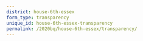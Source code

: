 ```yaml
---
district: house-6th-essex
form_type: transparency
unique_id: house-6th-essex-transparency
permalink: /2020bq/house-6th-essex/transparency/
---
```

